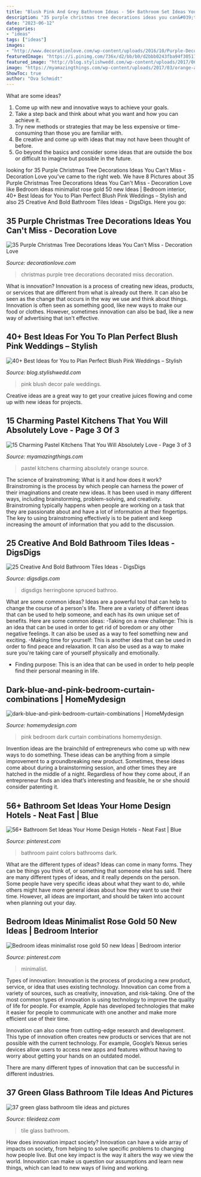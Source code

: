 ```yaml
---
title: "Blush Pink And Grey Bathroom Ideas - 56+ Bathroom Set Ideas Your Home Design Hotels"
description: "35 purple christmas tree decorations ideas you can&#039;t miss"
date: "2023-06-12"
categories:
- "ideas"
tags: ["ideas"]
images:
- "http://www.decorationlove.com/wp-content/uploads/2016/10/Purple-Decorated-Christmas-Tree.jpg"
featuredImage: "https://i.pinimg.com/736x/d2/bb/b0/d2bbb0243fba94f3051773725a09abab.jpg"
featured_image: "http://blog.stylishwedd.com/wp-content/uploads/2017/06/Pretty-Pale-Pink-Country-Wedding-Floral-Decor-Ideas.jpg"
image: "https://myamazingthings.com/wp-content/uploads/2017/03/orange-and-blue.jpg"
ShowToc: true
author: "Ova Schmidt"
---
```



What are some ideas?
1. Come up with new and innovative ways to achieve your goals. 
2. Take a step back and think about what you want and how you can achieve it. 
3. Try new methods or strategies that may be less expensive or time-consuming than those you are familiar with. 
4. Be creative and come up with ideas that may not have been thought of before. 
5. Go beyond the basics and consider some ideas that are outside the box or difficult to imagine but possible in the future.

	

		
looking for 35 Purple Christmas Tree Decorations Ideas You Can&#039;t Miss - Decoration Love you've came to the right web. We have 8 Pictures about 35 Purple Christmas Tree Decorations Ideas You Can&#039;t Miss - Decoration Love like Bedroom ideas minimalist rose gold 50 new Ideas | Bedroom interior, 40+ Best Ideas for You to Plan Perfect Blush Pink Weddings – Stylish and also 25 Creative And Bold Bathroom Tiles Ideas - DigsDigs. Here you go:
		
    
## 35 Purple Christmas Tree Decorations Ideas You Can&#039;t Miss - Decoration Love

<img loading=lazy src="http://www.decorationlove.com/wp-content/uploads/2016/10/Purple-Decorated-Christmas-Tree.jpg" onerror="this.onerror=null;this.src='https://tse2.mm.bing.net/th?id=OIP.RBMFUx280xz8WWgrYZSRowHaJ5&amp;pid=15.1';" alt="35 Purple Christmas Tree Decorations Ideas You Can&#039;t Miss - Decoration Love">

_Source: decorationlove.com_

>christmas purple tree decorations decorated miss decoration. 

	

What is innovation?
Innovation is a process of creating new ideas, products, or services that are different from what is already out there. It can also be seen as the change that occurs in the way we use and think about things. Innovation is often seen as something good, like new ways to make our food or clothes. However, sometimes innovation can also be bad, like a new way of advertising that isn't effective.

    
## 40+ Best Ideas For You To Plan Perfect Blush Pink Weddings – Stylish

<img loading=lazy src="http://blog.stylishwedd.com/wp-content/uploads/2017/06/Pretty-Pale-Pink-Country-Wedding-Floral-Decor-Ideas.jpg" onerror="this.onerror=null;this.src='https://tse3.mm.bing.net/th?id=OIP.Adj_0-MpX9yC1wDgdlgZugHaKm&amp;pid=15.1';" alt="40+ Best Ideas for You to Plan Perfect Blush Pink Weddings – Stylish">

_Source: blog.stylishwedd.com_

>pink blush decor pale weddings. 

	

Creative ideas are a great way to get your creative juices flowing and come up with new ideas for projects.

    
## 15 Charming Pastel Kitchens That You Will Absolutely Love - Page 3 Of 3

<img loading=lazy src="https://myamazingthings.com/wp-content/uploads/2017/03/orange-and-blue.jpg" onerror="this.onerror=null;this.src='https://tse4.mm.bing.net/th?id=OIP.Q_7EDhdYJixmzZNJGLL_SAHaJ3&amp;pid=15.1';" alt="15 Charming Pastel Kitchens That You Will Absolutely Love - Page 3 of 3">

_Source: myamazingthings.com_

>pastel kitchens charming absolutely orange source. 

	

The science of brainstroming: What is it and how does it work?
Brainstroming is the process by which people can harness the power of their imaginations and create new ideas. It has been used in many different ways, including brainstorming, problem-solving, and creativity. Brainstroming typically happens when people are working on a task that they are passionate about and have a lot of information at their fingertips. The key to using brainstroming effectively is to be patient and keep increasing the amount of information that you add to the discussion.

    
## 25 Creative And Bold Bathroom Tiles Ideas - DigsDigs

<img loading=lazy src="https://www.digsdigs.com/photos/2019/08/04-a-boho-attic-bathroom-with-an-emerald-tile-shower-space-that-really-stands-out.jpg" onerror="this.onerror=null;this.src='https://tse3.mm.bing.net/th?id=OIP.2FqZ5kLOLbEZ3NCvhGZVLQHaLH&amp;pid=15.1';" alt="25 Creative And Bold Bathroom Tiles Ideas - DigsDigs">

_Source: digsdigs.com_

>digsdigs herringbone spruced bathroo. 

	

What are some common ideas?
Ideas are a powerful tool that can help to change the course of a person's life. There are a variety of different ideas that can be used to help someone, and each has its own unique set of benefits. Here are some common ideas: 
-Taking on a new challenge: This is an idea that can be used in order to get rid of boredom or any other negative feelings. It can also be used as a way to feel something new and exciting. 
-Making time for yourself: This is another idea that can be used in order to find peace and relaxation. It can also be used as a way to make sure you're taking care of yourself physically and emotionally. 
- Finding purpose: This is an idea that can be used in order to help people find their personal meaning in life.

    
## Dark-blue-and-pink-bedroom-curtain-combinations | HomeMydesign

<img loading=lazy src="https://homemydesign.com/wp-content/uploads/2020/05/dark-blue-and-pink-bedroom-curtain-combinations.jpg" onerror="this.onerror=null;this.src='https://tse4.mm.bing.net/th?id=OIP.RZWUHXQSmdGYf_ICjSu3hQHaJ4&amp;pid=15.1';" alt="dark-blue-and-pink-bedroom-curtain-combinations | HomeMydesign">

_Source: homemydesign.com_

>pink bedroom dark curtain combinations homemydesign. 

	

Invention ideas are the brainchild of entrepreneurs who come up with new ways to do something. These ideas can be anything from a simple improvement to a groundbreaking new product. Sometimes, these ideas come about during a brainstorming session, and other times they are hatched in the middle of a night. Regardless of how they come about, if an entrepreneur finds an idea that’s interesting and feasible, he or she should consider patenting it.

    
## 56+ Bathroom Set Ideas Your Home Design Hotels - Neat Fast | Blue

<img loading=lazy src="https://i.pinimg.com/736x/0b/cc/eb/0bcceb5df9858cfbfef6ac99709507b1.jpg" onerror="this.onerror=null;this.src='https://tse4.mm.bing.net/th?id=OIP.9RVWSdi4DGtNSOPNTVqIpAHaJ4&amp;pid=15.1';" alt="56+ Bathroom Set Ideas Your Home Design Hotels - Neat Fast | Blue">

_Source: pinterest.com_

>bathroom paint colors bathrooms dark. 

	

What are the different types of ideas?
Ideas can come in many forms. They can be things you think of, or something that someone else has said. There are many different types of ideas, and it really depends on the person. Some people have very specific ideas about what they want to do, while others might have more general ideas about how they want to use their time. However, all ideas are important, and should be taken into account when planning out your day.

    
## Bedroom Ideas Minimalist Rose Gold 50 New Ideas | Bedroom Interior

<img loading=lazy src="https://i.pinimg.com/736x/d2/bb/b0/d2bbb0243fba94f3051773725a09abab.jpg" onerror="this.onerror=null;this.src='https://tse4.mm.bing.net/th?id=OIP.2FF6ztvs33blacgrv82MAwAAAA&amp;pid=15.1';" alt="Bedroom ideas minimalist rose gold 50 new Ideas | Bedroom interior">

_Source: pinterest.com_

>minimalist. 

	

Types of innovation:
Innovation is the process of producing a new product, service, or idea that uses existing technology. Innovation can come from a variety of sources, such as creativity, innovation, and risk-taking. 
One of the most common types of innovation is using technology to improve the quality of life for people. For example, Apple has developed technologies that make it easier for people to communicate with one another and make more efficient use of their time. 

Innovation can also come from cutting-edge research and development. This type of innovation often creates new products or services that are not possible with the current technology. For example, Google’s Nexus series devices allow users to access new apps and features without having to worry about getting your hands on an outdated model. 

There are many different types of innovation that can be successful in different industries.

    
## 37 Green Glass Bathroom Tile Ideas And Pictures

<img loading=lazy src="http://www.tileideaz.com/wp-content/uploads/2015/03/green_glass_bathroom_tile_10.jpg" onerror="this.onerror=null;this.src='https://tse3.mm.bing.net/th?id=OIP.ljmcyhIMl4AbPnTC9LhrDQHaJ3&amp;pid=15.1';" alt="37 green glass bathroom tile ideas and pictures">

_Source: tileideaz.com_

>tile glass bathroom. 

	

How does innovation impact society?
Innovation can have a wide array of impacts on society, from helping to solve specific problems to changing how people live. But one key impact is the way it alters the way we view the world. Innovation can make us question our assumptions and learn new things, which can lead to new ways of living and working.

